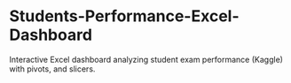 # Students-Performance-Excel-Dashboard
Interactive Excel dashboard analyzing student exam performance (Kaggle) with pivots, and slicers.
